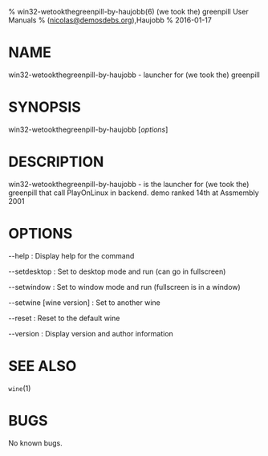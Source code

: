 % win32-wetookthegreenpill-by-haujobb(6) (we took the) greenpill User Manuals
%  (nicolas@demosdebs.org),Haujobb
% 2016-01-17

# NAME
win32-wetookthegreenpill-by-haujobb - launcher for (we took the) greenpill

# SYNOPSIS
win32-wetookthegreenpill-by-haujobb [*options*]

# DESCRIPTION
win32-wetookthegreenpill-by-haujobb - is the launcher for (we took the) greenpill that call PlayOnLinux in backend.
demo ranked 14th at Assmembly 2001

# OPTIONS
\--help
:   Display help for the command

\--setdesktop
:   Set to desktop mode and run (can go in fullscreen)

\--setwindow
:   Set to window mode and run (fullscreen is in a window)

\--setwine [wine version]
:   Set to another wine

\--reset
:   Reset to the default wine

\--version
:   Display version and author information

# SEE ALSO
`wine`(1)

# BUGS
No known bugs.
